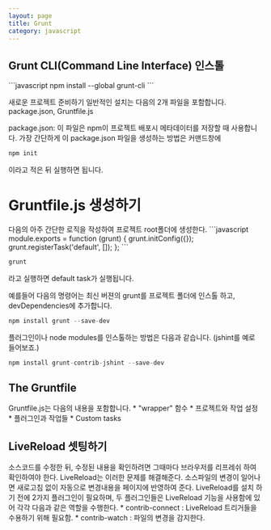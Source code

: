 ```yaml
---
layout: page
title: Grunt
category: javascript
---
```


<h2>Grunt CLI(Command Line Interface) 인스톨</h2>
```javascript
npm install --global grunt-cli
```

새로운 프로젝트 준비하기
일반적인 설치는 다음의 2개 파일을 포함합니다. package.json, Gruntfile.js

package.json:
  이 파일은 npm이 프로젝트 배포시 메타데이터를 저장할 때 사용합니다.
  가장 간단하게 이 package.json 파일을 생성하는 방법은 커맨드창에
  ```javascript
  npm init
  ```
  이라고 적은 뒤 실행하면 됩니다.

<h1>Gruntfile.js 생성하기</h1>
다음의 아주 간단한 로직을 작성하여 프로젝트 root폴더에 생성한다.
```javascript
module.exports = function (grunt) {
 grunt.initConfig({});
 grunt.registerTask('default', []);
};
```

```javascript
grunt
```
라고 실행하면 default task가 실행됩니다.

예를들어 다음의 명령어는 최신 버젼의 grunt를 프로젝트 폴더에 인스톨 하고, devDependencies에 추가합니다.
```javascript
npm install grunt --save-dev
```

플러그인이나 node modules를 인스톨하는 방법은 다음과 같습니다. (jshint를 예로 들어보죠.)
```javascript
npm install grunt-contrib-jshint --save-dev
```

<h2>The Gruntfile</h2>
Gruntfile.js는 다음의 내용을 포함합니다.
* "wrapper" 함수
* 프로젝트와 작업 설정
* 플러그인과 작업들
* Custom tasks

<h2>LiveReload 셋팅하기</h2>
소스코드를 수정한 뒤, 수정된 내용을 확인하려면 그때마다 브라우저를 리프레쉬 하여 확인하여야 한다.
LiveReload는 이러한 문제를 해결해준다. 소스파일의 변경이 일어나면 새로고침 없이 자동으로 변경내용을
페이지에 반영하여 준다.
LiveReload를 설치 하기 전에 2가지 플러그인이 필요하며, 두 플러그인들은 LiveReload 기능을 사용함에 있어
각각 다음과 같은 역할을 수행한다.
* contrib-connect : LiveReload 트리거들을 수용하기 위해 필요함.
* contrib-watch : 파일의 변경을 감지한다.

